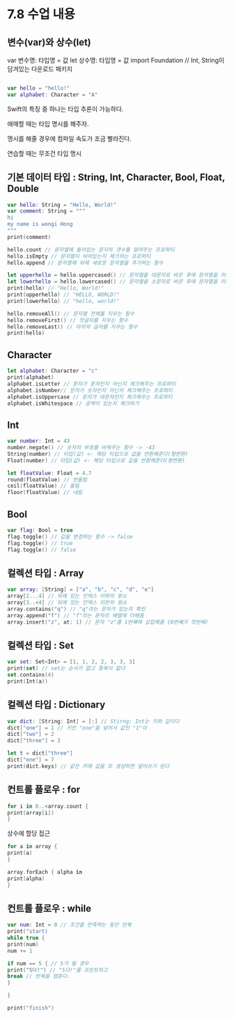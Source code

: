 7.8 수업 내용
==

변수(var)와 상수(let)
----
var 변수명: 타입명 = 값
let 상수명: 타입명 = 값 
import Foundation // Int, String이 담겨있는 다운로드 패키지 


```swift

var hello = "hello!"
var alphabet: Character = "A"
```
Swift의 특징 중 하나는 타입 추론이 가능하다.  

애매할 때는 타입 명시를 해주자.  

명시를 해줄 경우에 컴파일 속도가 조금 빨라진다.

연습할 때는 무조건 타입 명시


기본 데이터 타입 : String, Int, Character, Bool, Float, Double
---

```swift
var hello: String = "Hello, World!"
var comment: String = """
hi
my name is wongi Hong
"""
print(comment)
```

```swift
hello.count // 문자열에 들어있는 문자의 갯수를 알려주는 프로퍼티
hello.isEmpty // 문자열이 비어있는지 체크하는 프로퍼티 
hello.append // 문자열에 뒤에 새로운 문자열을 추가하는 함수 
```

```swift
let upperhello = hello.uppercased() // 문자열을 대문자로 바꾼 후에 문자열을 리턴하는 함수
let lowerhello = hello.lowercased() // 문자열을 소문자로 바꾼 후에 문자열을 리턴하는 함수 
print(hello) // "Hello, World!"
print(upperhello) // "HELLO, WORLD!"
print(lowerhello) // "hello, world!"
```

```swift
hello.removeAll() // 문자열 전체를 지우는 함수
hello.removeFirst() // 첫글자를 지우는 함수 
hello.removeLast() // 마지막 글자를 지우는 함수
print(hello)
```

Character
---

```swift
let alphabet: Character = "c"
print(alphabet)
alphabet.isLetter // 문자가 문자인지 아닌지 체크해주는 프로퍼티
alphabet.isNumber// 문자가 숫자인지 아닌지 체크해주는 프로퍼티
alphabet.isUppercase // 문자가 대문자인지 체크해주는 프로퍼티
alphabet.isWhitespace // 공백이 있는지 체크하기
```
Int
---
```swift
var number: Int = 43
number.negate() // 숫자의 부호를 바꿔주는 함수 -> -43
String(number) // 타입(값) <- 해당 타입으로 값을 반환해준다(형변환)
Float(number) // 타입(값) <- 해당 타입으로 값을 반환해준다(형변환)

let floatValue: Float = 4.7
round(floatValue) // 반올림
ceil(floatValue) // 올림
floor(floatValue) // 내림
```

Bool
---
```swift
var flag: Bool = true
flag.toggle() // 값을 변경하는 함수 -> false 
flag.toggle() // true
flag.toggle() // false
```

컬렉션 타입 : Array
---
```swift
var array: [String] = ["a", "b", "c", "d", "e"]
array[2...4] // 뒤에 있는 인덱스 이하의 원소
array[3..<4] // 뒤에 있는 인덱스 미만의 원소
array.contains("q") // "q"라는 문자가 있는지 확인
array.append("f") // "f"라는 문자르 배열에 더해줌
array.insert("z", at: 1) // 문자 "z"를 1번째에 삽입해줌 (0번째가 첫번째)
```

컬렉션 타입 : Set
---
```swift
var set: Set<Int> = [1, 1, 2, 2, 3, 3, 3] 
print(set) // set는 순서가 없고 중복이 없다 
set.contains(4)
print(Int(a))
```

컬렉션 타입 : Dictionary 
---
```swift
var dict: [String: Int] = [:] // Stirng: Int는 키와 값이다
dict["one"] = 1 // 키인 "one"을 넣어서 값인 "1"이 
dict["two"] = 2
dict["three"] = 3

let t = dict["three"]
dict["one"] = 7
print(dict.keys) // 같은 키에 값을 또 생성하면 덮어쓰기 된다 
```

컨트롤 플로우 : for
---
```swift
for i in 0..<array.count {
print(array[i])
}
```

상수에 할당 접근
```swift
for a in array {
print(a)
}
```

```swift
array.forEach { alpha in 
print(alpha)
}
```

컨트롤 플로우 : while
---
```swift
var num: Int = 0 // 조건을 만족하는 동안 반복 
print("start)
while true { 
print(num)
num += 1

if num == 5 { // 5가 될 경우 
print("5다!") // "5다!"를 프린트하고
break // 반복을 멈춘다.
}

}

print("finish")
```








